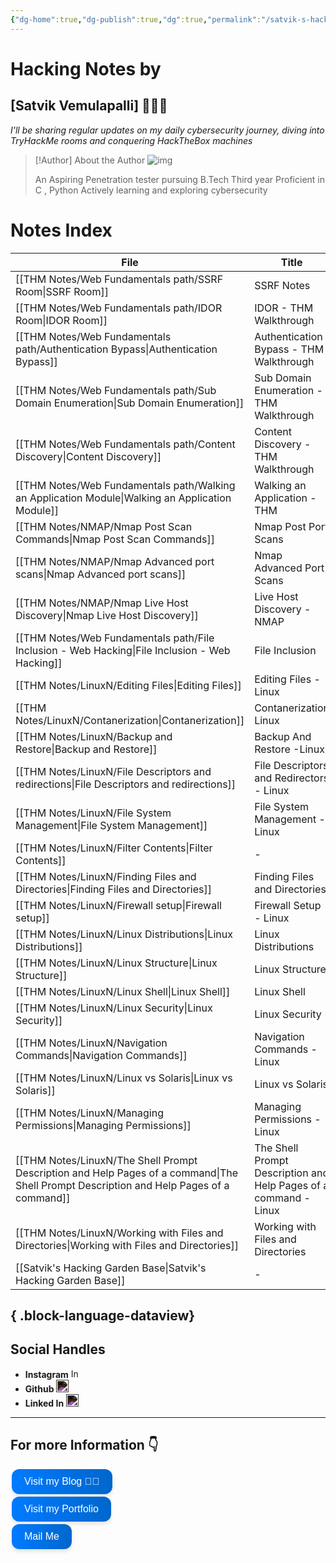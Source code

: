 ```yaml
---
{"dg-home":true,"dg-publish":true,"dg":true,"permalink":"/satvik-s-hacking-garden/","tags":["gardenEntry"],"dgPassFrontmatter":true}
---
```


# Hacking Notes by
## [Satvik Vemulapalli] 💌🧑‍💻

*I'll be sharing regular updates on my daily cybersecurity journey, diving into TryHackMe rooms and conquering HackTheBox machines*


> [!Author] About the Author
> ![img](https://dl.dropbox.com/scl/fi/00hpz9sf96v4gugpvx7t9/profile.jpg?rlkey=yet0g0rb9ofkl806vvhmkjail&st=29odljov&dl=0)
> 
> 
> An Aspiring Penetration tester pursuing B.Tech Third year
> Proficient in C , Python 
> Actively learning and exploring cybersecurity
> 
# Notes Index

| File                                                                                                                                       | Title                                                            | Walkthrough                                                                      |
| ------------------------------------------------------------------------------------------------------------------------------------------ | ---------------------------------------------------------------- | -------------------------------------------------------------------------------- |
| [[THM Notes/Web Fundamentals path/SSRF Room\|SSRF Room]]                                                                                | SSRF Notes                                                       | \-                                                                               |
| [[THM Notes/Web Fundamentals path/IDOR Room\|IDOR Room]]                                                                                | IDOR - THM Walkthrough                                           | https://blog.satvik.live/post/THM%2FWEB%2FIDOR-THM-Walkthrough                   |
| [[THM Notes/Web Fundamentals path/Authentication Bypass\|Authentication Bypass]]                                                        | Authentication Bypass - THM Walkthrough                          | https://blog.satvik.live/post/THM%2FWEB%2FAuthentication-Bypass-THM-Walkthrough  |
| [[THM Notes/Web Fundamentals path/Sub Domain Enumeration\|Sub Domain Enumeration]]                                                      | Sub Domain Enumeration - THM Walkthrough                         | https://blog.satvik.live/post/THM%2FWEB%2FSub-Domain-Enumeration-THM-Walkthrough |
| [[THM Notes/Web Fundamentals path/Content Discovery\|Content Discovery]]                                                                | Content Discovery - THM Walkthrough                              | https://blog.satvik.live/post/THM%2FWEB%2FContent-Discovery-THM-Walkthrough      |
| [[THM Notes/Web Fundamentals path/Walking an Application Module\|Walking an Application Module]]                                        | Walking an Application - THM                                     | https://blog.satvik.live/post/THM%2FWEB%2FWalking-an-Application-THM             |
| [[THM Notes/NMAP/Nmap Post Scan Commands\|Nmap Post Scan Commands]]                                                                     | Nmap Post Port Scans                                             | https://blog.satvik.live/post/THM%2FNMAP%2FNmap-Post-Port-Scans                  |
| [[THM Notes/NMAP/Nmap Advanced port scans\|Nmap Advanced port scans]]                                                                   | Nmap Advanced Port Scans                                         | https://blog.satvik.live/post/THM%2FNMAP%2FNmap-Advanced-Port-Scans              |
| [[THM Notes/NMAP/Nmap Live Host Discovery\|Nmap Live Host Discovery]]                                                                   | Live Host Discovery - NMAP                                       | https://blog.satvik.live/post/THM%2FNMAP%2FLive-Host-Discovery                   |
| [[THM Notes/Web Fundamentals path/File Inclusion - Web Hacking\|File Inclusion - Web Hacking]]                                          | File Inclusion                                                   | \-                                                                               |
| [[THM Notes/LinuxN/Editing Files\|Editing Files]]                                                                                       | Editing Files - Linux                                            | \-                                                                               |
| [[THM Notes/LinuxN/Contanerization\|Contanerization]]                                                                                   | Contanerization Linux                                            | \-                                                                               |
| [[THM Notes/LinuxN/Backup and Restore\|Backup and Restore]]                                                                             | Backup And Restore -Linux                                        | \-                                                                               |
| [[THM Notes/LinuxN/File Descriptors and redirections\|File Descriptors and redirections]]                                               | File Descriptors and Redirectors - Linux                         | \-                                                                               |
| [[THM Notes/LinuxN/File System Management\|File System Management]]                                                                     | File System Management - Linux                                   | \-                                                                               |
| [[THM Notes/LinuxN/Filter Contents\|Filter Contents]]                                                                                   | \-                                                               | \-                                                                               |
| [[THM Notes/LinuxN/Finding Files and Directories\|Finding Files and Directories]]                                                       | Finding Files and Directories                                    | \-                                                                               |
| [[THM Notes/LinuxN/Firewall setup\|Firewall setup]]                                                                                     | Firewall Setup - Linux                                           | \-                                                                               |
| [[THM Notes/LinuxN/Linux Distributions\|Linux Distributions]]                                                                           | Linux Distributions                                              | \-                                                                               |
| [[THM Notes/LinuxN/Linux Structure\|Linux Structure]]                                                                                   | Linux Structure                                                  | \-                                                                               |
| [[THM Notes/LinuxN/Linux Shell\|Linux Shell]]                                                                                           | Linux Shell                                                      | \-                                                                               |
| [[THM Notes/LinuxN/Linux Security\|Linux Security]]                                                                                     | Linux Security                                                   | \-                                                                               |
| [[THM Notes/LinuxN/Navigation Commands\|Navigation Commands]]                                                                           | Navigation Commands - Linux                                      | \-                                                                               |
| [[THM Notes/LinuxN/Linux vs Solaris\|Linux vs Solaris]]                                                                                 | Linux vs Solaris                                                 | \-                                                                               |
| [[THM Notes/LinuxN/Managing Permissions\|Managing Permissions]]                                                                         | Managing Permissions - Linux                                     | \-                                                                               |
| [[THM Notes/LinuxN/The Shell Prompt Description and Help Pages of a command\|The Shell Prompt Description and Help Pages of a command]] | The Shell Prompt Description and Help Pages of a command - Linux | \-                                                                               |
| [[THM Notes/LinuxN/Working with Files and Directories\|Working with Files and Directories]]                                             | Working with Files and Directories                               | \-                                                                               |
| [[Satvik's Hacking Garden Base\|Satvik's Hacking Garden Base]]                                                                          | \-                                                               | \-                                                                               |

{ .block-language-dataview}
--------------------------------------------------
## Social Handles

- **Instagram**  [<img src="https://upload.wikimedia.org/wikipedia/commons/a/a5/Instagram_icon.png" alt="Instagram" width="15"/>](https://www.instagram.com/satvikshetty.v)
- **Github** [<img src="https://upload.wikimedia.org/wikipedia/commons/9/91/Octicons-mark-github.svg" alt="GitHub" width="20" style="filter: invert(100%)"/>](https://github.com/satvik-vs)
- **Linked In** [<img src="https://upload.wikimedia.org/wikipedia/commons/c/ca/LinkedIn_logo_initials.png" alt="LinkedIn" width="20" style="filter: invert(100%)"/>](https://www.linkedin.com/in/yourprofile)
--------------------------------------------------------------------------
## For more Information 👇

<a href="https://blog.satvik.live" style="text-decoration:none;">
  <button style="
    background: linear-gradient(90deg, rgba(0,123,255,1) 0%, rgba(0,102,204,1) 100%);
    border: none; /* Remove borders */
    color: white; /* White text */
    padding: 10px 20px; /* Some padding */
    text-align: center; /* Centered text */
    text-decoration: none; /* Remove underline */
    display: flex; /* Use flexbox */
    align-items: center; /* Center items vertically */
    justify-content: center; /* Center items horizontally */
    font-size: 16px; /* Increase font size */
    margin: 4px 2px; /* Add some margin */
    cursor: pointer; /* Add a pointer on hover */
    border-radius: 12px; /* Rounded corners */
    box-shadow: 0 4px 6px rgba(0, 0, 0, 0.1); /* Add shadow */
    transition: transform 0.2s; /* Animation for hover effect */
    height: 40px; /* Fixed height for better alignment */
  " onmouseover="this.style.transform='scale(1.05)';" onmouseout="this.style.transform='scale(1.0)';">
    Visit my Blog 🧑‍💻
  </button>
</a>
<a href="https://satvik.live" style="text-decoration:none;">
  <button style="
    background: linear-gradient(90deg, rgba(0,123,255,1) 0%, rgba(0,102,204,1) 100%);
    border: none; /* Remove borders */
    color: white; /* White text */
    padding: 10px 20px; /* Some padding */
    text-align: center; /* Centered text */
    text-decoration: none; /* Remove underline */
    display: flex; /* Use flexbox */
    align-items: center; /* Center items vertically */
    justify-content: center; /* Center items horizontally */
    font-size: 16px; /* Increase font size */
    margin: 4px 2px; /* Add some margin */
    cursor: pointer; /* Add a pointer on hover */
    border-radius: 12px; /* Rounded corners */
    box-shadow: 0 4px 6px rgba(0, 0, 0, 0.1); /* Add shadow */
    transition: transform 0.2s; /* Animation for hover effect */
    height: 40px; /* Fixed height for better alignment */
  " onmouseover="this.style.transform='scale(1.05)';" onmouseout="this.style.transform='scale(1.0)';">
     Visit my Portfolio
  </button>
</a>
<a href="mailto:contact@satvik.live" style="text-decoration:none;">
  <button style="
    background: linear-gradient(90deg, rgba(0,123,255,1) 0%, rgba(0,102,204,1) 100%);
    border: none; /* Remove borders */
    color: white; /* White text */
    padding: 10px 20px; /* Some padding */
    text-align: center; /* Centered text */
    text-decoration: none; /* Remove underline */
    display: flex; /* Use flexbox */
    align-items: center; /* Center items vertically */
    justify-content: center; /* Center items horizontally */
    font-size: 16px; /* Increase font size */
    margin: 4px 2px; /* Add some margin */
    cursor: pointer; /* Add a pointer on hover */
    border-radius: 12px; /* Rounded corners */
    box-shadow: 0 4px 6px rgba(0, 0, 0, 0.1); /* Add shadow */
    transition: transform 0.2s; /* Animation for hover effect */
    height: 40px; /* Fixed height for better alignment */
  " onmouseover="this.style.transform='scale(1.05)';" onmouseout="this.style.transform='scale(1.0)';">
    Mail Me
  </button>
</a>